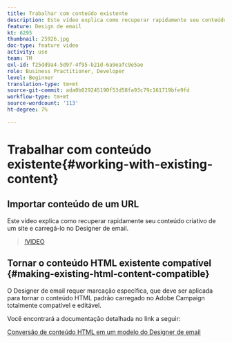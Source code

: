 ```yaml
---
title: Trabalhar com conteúdo existente
description: Este vídeo explica como recuperar rapidamente seu conteúdo criativo de um site e carregá-lo no Designer de email.
feature: Design de email
kt: 6295
thumbnail: 25926.jpg
doc-type: feature video
activity: use
team: TM
exl-id: f25dd9a4-5d97-4f95-b21d-6a9eafc9e5ae
role: Business Practitioner, Developer
level: Beginner
translation-type: tm+mt
source-git-commit: ada0b029245190f53d58fa93c79c161719bfe9fd
workflow-type: tm+mt
source-wordcount: '113'
ht-degree: 7%

---
```


# Trabalhar com conteúdo existente{#working-with-existing-content}

## Importar conteúdo de um URL

Este vídeo explica como recuperar rapidamente seu conteúdo criativo de um site e carregá-lo no Designer de email.

>[!VIDEO](https://video.tv.adobe.com/v/25926?quality=12)

## Tornar o conteúdo HTML existente compatível {#making-existing-html-content-compatible}

O Designer de email requer marcação específica, que deve ser aplicada para tornar o conteúdo HTML padrão carregado no Adobe Campaign totalmente compatível e editável.

Você encontrará a documentação detalhada no link a seguir:

[Conversão de conteúdo HTML em um modelo do Designer de email](https://docs.adobe.com/content/help/en/campaign-standard/using/designing-content/building-email-content/using-existing-content.html#converting-an-html-content)
